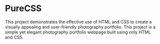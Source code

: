 # PureCSS
This project demonstrates the effective use of HTML and CSS to create a visually appealing and user-friendly photography portfolio.
This project is a simple yet elegant photography portfolio webpage built using only HTML and CSS.
